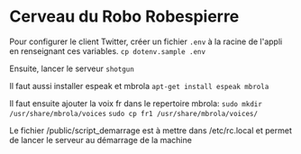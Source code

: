 Cerveau du Robo Robespierre
===========================

Pour configurer le client Twitter, créer un fichier `.env` à la racine de l'appli en renseignant ces variables.
`cp dotenv.sample .env`

Ensuite, lancer le serveur `shotgun`

Il faut aussi installer espeak et mbrola
`apt-get install espeak mbrola`

Il faut ensuite ajouter la voix fr dans le repertoire mbrola:
`sudo mkdir /usr/share/mbrola/voices`
`sudo cp fr1 /usr/share/mbrola/voices/`

Le fichier /public/script_demarrage est à mettre dans /etc/rc.local et permet de lancer le serveur au démarrage de la machine
